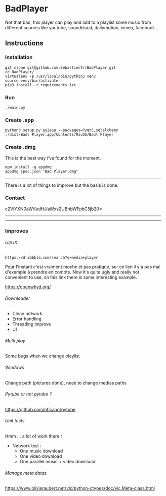 # BadPlayer

Not that bad, this player can play and add to a playlist some music from different sources like youtube, soundcloud, dailymotion, vimeo, facebook ...


## Instructions

### Installation
```
git clone git@github.com:SebastienTr/BadPlayer.git
cd BadPlayer/
virtualenv -p /usr/local/bin/python3 venv
source venv/bin/activate
pip3 install -r requirements.txt
```

### Run
`./main.py`

### Create .app
```
python3 setup.py py2app --packages=PyQt5,sqlalchemy
./dist/Bad\ Player.app/Contents/MacOS/Bad\ Player
```

### Create .dmg
This is the best way i've found for the moment.

```
npm install -g appdmg
appdmg spec.json "Bad Player.dmg"
```
---------------------

There is a lot of things to improve but the basis is done.

### Contact
c2ViYXN0aWVudHJlaWxsZUBnbWFpbC5jb20=


---------------------
---------------------
### Improves

###### UI/UX
`https://dribbble.com/search?q=media+player`

Pour l'instant c'est vraiment moche et pas pratique, sur ce lien il y a pas mal d'exemple à prendre en compte.
Now it's quite ugly and really not convenient to use, on this link there is some interesting example.


https://openwhyd.org/

###### Downloader
- Clean network
- Error handling
- Threading improve
- UI

###### Multi play
Some bugs when we change playlist

###### Windows
Change path (pictures done), need to change medias paths

###### Pytube or not pytube ?
https://github.com/nficano/pytube

###### Unit tests
Hmm ... a lot of work there !

* Network test :
  * One music download
  * One video download
  * One parallel music + video download

###### Manage meta datas
https://www.olivieraubert.net/vlc/python-ctypes/doc/vlc.Meta-class.html
